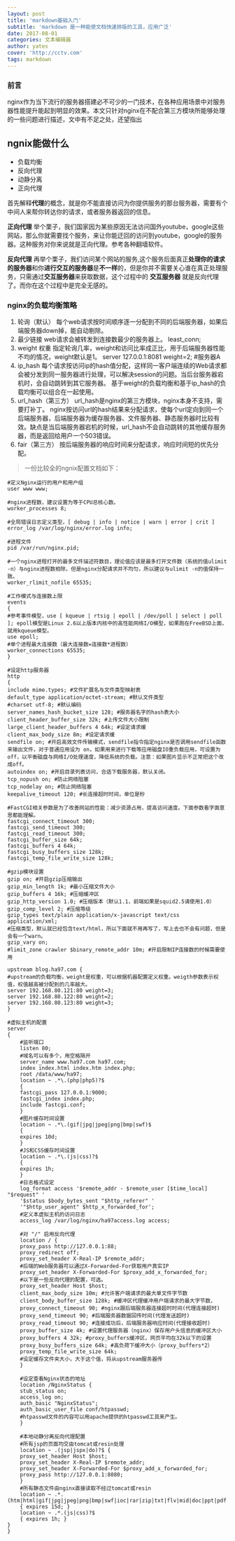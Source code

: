 ```yaml
---
layout: post
title: 'markdown基础入门'
subtitle: 'markdown 是一种能使文档快速排版的工具，应用广泛'
date: 2017-08-01
categories: 文本编辑器
author: yates
cover: 'http://cctv.com'
tags: markdown
---
```

### 前言
nginx作为当下流行的服务器搭建必不可少的一门技术，在各种应用场景中对服务器性能提升能起到明显的效果。本文只针对nginx在不配合第三方模块所能够处理的一些问题进行描述，文中有不足之处，还望指出

## ngnix能做什么

* 负载均衡
* 反向代理
* 动静分离
* 正向代理


首先解释**代理**的概念，就是你不能直接访问为你提供服务的那台服务器，需要有个中间人来帮你转达你的请求，或者服务器返回的信息。 

**正向代理** 举个栗子，我们国家因为某些原因无法访问国外youtube，google这些网站，那么你就需要找个服务，来让你能迂回的访问到youtube，google的服务器。这种服务对你来说就是正向代理。参考各种翻墙软件。 

**反向代理** 再举个栗子，我们访问某个网站的服务,这个服务后面真正**处理你的请求的服务器**和你**进行交互的服务器**是**不一样**的，但是你并不需要关心谁在真正处理服务，只需通过**交互服务器**来获取数据，这个过程中的 **交互服务器** 就是反向代理了。而你在这个过程中是完全无感的。

### nginx的负载均衡策略
1. 轮询（默认）
每个web请求按时间顺序逐一分配到不同的后端服务器，如果后端服务器down掉，能自动剔除。
2. 最少链接
web请求会被转发到连接数最少的服务器上。
least_conn;
3. weight 权重
指定轮询几率，weight和访问比率成正比，用于后端服务器性能不均的情况，weight默认是1。
server 127.0.0.1:8081 weight=2; #服务器A
4. ip_hash
每个请求按访问ip的hash值分配，这样同一客户端连续的Web请求都会被分发到同一服务器进行处理，可以解决session的问题。当后台服务器宕机时，会自动跳转到其它服务器。
基于weight的负载均衡和基于ip_hash的负载均衡可以组合在一起使用。
5. url_hash（第三方）
url_hash是nginx的第三方模块，nginx本身不支持，需要打补丁。
nginx按访问url的hash结果来分配请求，使每个url定向到同一个后端服务器，后端服务器为缓存服务器、文件服务器、静态服务器时比较有效。缺点是当后端服务器宕机的时候，url_hash不会自动跳转的其他缓存服务器，而是返回给用户一个503错误。
6. fair（第三方）
按后端服务器的响应时间来分配请求，响应时间短的优先分配。

>一份比较全的ngnix配置文档如下：
```
#定义Nginx运行的用户和用户组
user www www;
 
#nginx进程数，建议设置为等于CPU总核心数。
worker_processes 8;
 
#全局错误日志定义类型，[ debug | info | notice | warn | error | crit ]
error_log /var/log/nginx/error.log info;
 
#进程文件
pid /var/run/nginx.pid;
 
#一个nginx进程打开的最多文件描述符数目，理论值应该是最多打开文件数（系统的值ulimit -n）与nginx进程数相除，但是nginx分配请求并不均匀，所以建议与ulimit -n的值保持一致。
worker_rlimit_nofile 65535;
 
#工作模式与连接数上限
events
{
#参考事件模型，use [ kqueue | rtsig | epoll | /dev/poll | select | poll ]; epoll模型是Linux 2.6以上版本内核中的高性能网络I/O模型，如果跑在FreeBSD上面，就用kqueue模型。
use epoll;
#单个进程最大连接数（最大连接数=连接数*进程数）
worker_connections 65535;
}
 
#设定http服务器
http
{
include mime.types; #文件扩展名与文件类型映射表
default_type application/octet-stream; #默认文件类型
#charset utf-8; #默认编码
server_names_hash_bucket_size 128; #服务器名字的hash表大小
client_header_buffer_size 32k; #上传文件大小限制
large_client_header_buffers 4 64k; #设定请求缓
client_max_body_size 8m; #设定请求缓
sendfile on; #开启高效文件传输模式，sendfile指令指定nginx是否调用sendfile函数来输出文件，对于普通应用设为 on，如果用来进行下载等应用磁盘IO重负载应用，可设置为off，以平衡磁盘与网络I/O处理速度，降低系统的负载。注意：如果图片显示不正常把这个改成off。
autoindex on; #开启目录列表访问，合适下载服务器，默认关闭。
tcp_nopush on; #防止网络阻塞
tcp_nodelay on; #防止网络阻塞
keepalive_timeout 120; #长连接超时时间，单位是秒
 
#FastCGI相关参数是为了改善网站的性能：减少资源占用，提高访问速度。下面参数看字面意思都能理解。
fastcgi_connect_timeout 300;
fastcgi_send_timeout 300;
fastcgi_read_timeout 300;
fastcgi_buffer_size 64k;
fastcgi_buffers 4 64k;
fastcgi_busy_buffers_size 128k;
fastcgi_temp_file_write_size 128k;
 
#gzip模块设置
gzip on; #开启gzip压缩输出
gzip_min_length 1k; #最小压缩文件大小
gzip_buffers 4 16k; #压缩缓冲区
gzip_http_version 1.0; #压缩版本（默认1.1，前端如果是squid2.5请使用1.0）
gzip_comp_level 2; #压缩等级
gzip_types text/plain application/x-javascript text/css application/xml;
#压缩类型，默认就已经包含text/html，所以下面就不用再写了，写上去也不会有问题，但是会有一个warn。
gzip_vary on;
#limit_zone crawler $binary_remote_addr 10m; #开启限制IP连接数的时候需要使用
 
upstream blog.ha97.com {
#upstream的负载均衡，weight是权重，可以根据机器配置定义权重。weigth参数表示权值，权值越高被分配到的几率越大。
server 192.168.80.121:80 weight=3;
server 192.168.80.122:80 weight=2;
server 192.168.80.123:80 weight=3;
}
 
#虚拟主机的配置
server
{
    #监听端口
    listen 80;
    #域名可以有多个，用空格隔开
    server_name www.ha97.com ha97.com;
    index index.html index.htm index.php;
    root /data/www/ha97;
    location ~ .*\.(php|php5)?$
    {
    fastcgi_pass 127.0.0.1:9000;
    fastcgi_index index.php;
    include fastcgi.conf;
    }
    #图片缓存时间设置
    location ~ .*\.(gif|jpg|jpeg|png|bmp|swf)$
    {
    expires 10d;
    }
    #JS和CSS缓存时间设置
    location ~ .*\.(js|css)?$
    {
    expires 1h;
    }
    #日志格式设定
    log_format access '$remote_addr - $remote_user [$time_local] "$request" '
    '$status $body_bytes_sent "$http_referer" '
    '"$http_user_agent" $http_x_forwarded_for';
    #定义本虚拟主机的访问日志
    access_log /var/log/nginx/ha97access.log access;
 
    #对 "/" 启用反向代理
    location / {
    proxy_pass http://127.0.0.1:88;
    proxy_redirect off;
    proxy_set_header X-Real-IP $remote_addr;
    #后端的Web服务器可以通过X-Forwarded-For获取用户真实IP
    proxy_set_header X-Forwarded-For $proxy_add_x_forwarded_for;
    #以下是一些反向代理的配置，可选。
    proxy_set_header Host $host;
    client_max_body_size 10m; #允许客户端请求的最大单文件字节数
    client_body_buffer_size 128k; #缓冲区代理缓冲用户端请求的最大字节数，
    proxy_connect_timeout 90; #nginx跟后端服务器连接超时时间(代理连接超时)
    proxy_send_timeout 90; #后端服务器数据回传时间(代理发送超时)
    proxy_read_timeout 90; #连接成功后，后端服务器响应时间(代理接收超时)
    proxy_buffer_size 4k; #设置代理服务器（nginx）保存用户头信息的缓冲区大小
    proxy_buffers 4 32k; #proxy_buffers缓冲区，网页平均在32k以下的设置
    proxy_busy_buffers_size 64k; #高负荷下缓冲大小（proxy_buffers*2）
    proxy_temp_file_write_size 64k;
    #设定缓存文件夹大小，大于这个值，将从upstream服务器传
    }
 
    #设定查看Nginx状态的地址
    location /NginxStatus {
    stub_status on;
    access_log on;
    auth_basic "NginxStatus";
    auth_basic_user_file conf/htpasswd;
    #htpasswd文件的内容可以用apache提供的htpasswd工具来产生。
    }
 
    #本地动静分离反向代理配置
    #所有jsp的页面均交由tomcat或resin处理
    location ~ .(jsp|jspx|do)?$ {
    proxy_set_header Host $host;
    proxy_set_header X-Real-IP $remote_addr;
    proxy_set_header X-Forwarded-For $proxy_add_x_forwarded_for;
    proxy_pass http://127.0.0.1:8080;
    }
    #所有静态文件由nginx直接读取不经过tomcat或resin
    location ~ .*.(htm|html|gif|jpg|jpeg|png|bmp|swf|ioc|rar|zip|txt|flv|mid|doc|ppt|pdf|xls|mp3|wma)$
    { expires 15d; }
    location ~ .*.(js|css)?$
    { expires 1h; }
}
}
```
